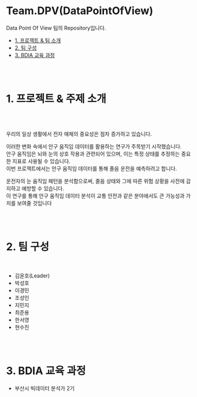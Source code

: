 # Team.DPV(DataPointOfView)

Data Point Of View 팀의 Repository입니다.


* [1. 프로젝트 & 팀 소개](#1)
* [2. 팀 구성](#2)
* [3. BDIA 교육 과정](#3)
  
<br><br>

<a id="1"></a>

# 1. 프로젝트 & 주제 소개

<br><br>

우리의 일상 생활에서 전자 매체의 중요성은 점차 증가하고 있습니다. 

이러한 변화 속에서 안구 움직임 데이터를 활용하는 연구가 주목받기 시작했습니다.
<br>
안구 움직임은 뇌와 눈의 상호 작용과 관련되어 있으며, 이는 특정 상태를 추정하는 중요한 지표로 사용될 수 있습니다.
<br>
이번 프로젝트에서는 안구 움직임 데이터를 통해 졸음 운전을 예측하려고 합니다. 

운전자의 눈 움직임 패턴을 분석함으로써, 졸음 상태와 그에 따른 위험 상황을 사전에 감지하고 예방할 수 있습니다.
<br>
이 연구를 통해 안구 움직임 데이터 분석이 교통 안전과 같은 분야에서도 큰 가능성과 가치를 보여줄 것입니다


<br><br>

<a id="2"></a>

# 2. 팀 구성

<br>

* 김윤호(Leader)
* 박성호
* 이경민
* 조성인
* 지민지
* 최준용
* 한서영
* 현수진


<br><br>

<a id="3"></a>
# 3. BDIA 교육 과정

* 부산시 빅데이터 분석가 2기

